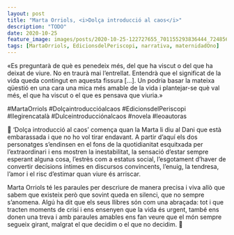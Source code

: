 ```yaml
---
layout: post
title: "Marta Orriols, <i>Dolça introducció al caos</i>"
description: "TODO"
date: 2020-10-25
feature_image: images/posts/2020-10-25-122727655_701155293836444_7248569001069821968_n_17869692479060133.jpg
tags: [MartaOrriols, EdicionsdelPeriscopi, narrativa, maternidadOno]
---
```


«Es preguntarà de què es penedeix més, del que ha viscut o del que ha deixat de viure. No en traurà mai l’entrellat. Entendrà que el significat de la vida queda contingut en aquesta fissura [...]. Un podria basar la mateixa qüestió en una cara una mica més amable de la vida i plantejar-se què val més, el que ha viscut o el que es pensava que viuria.»
<!--more-->

#MartaOrriols #Dolçaintroduccióalcaos #EdicionsdelPeriscopi #llegirencatalà #Dulceintroducciónalcaos #novela #leoautoras

🎠 ‘Dolça introducció al caos’ comença quan la Marta li diu al Dani que està embarassada i que no ho vol tirar endavant. A partir d’aquí els dos personatges s’endinsen en el fons de la quotidianitat esquitxada per l’extraordinari i ens mostren la inestabilitat, la sensació d’estar sempre esperant alguna cosa, l’estrès com a estatus social, l’esgotament d’haver de convertir decisions íntimes en discursos convincents, l’enuig, la tendresa, l’amor i el risc d’estimar quan viure és arriscar. 

Marta Orriols té les paraules per descriure de manera precisa i viva allò que sabem que existeix però que sovint queda en silenci, que no sempre s’anomena. Algú ha dit que els seus llibres són com una abraçada: tot i que tracten moments de crisi i ens ensenyen que la vida és urgent, també ens donen una treva i amb paraules amables ens fan veure que el món sempre segueix girant, malgrat el que decidim o el que no decidim. 🎠
